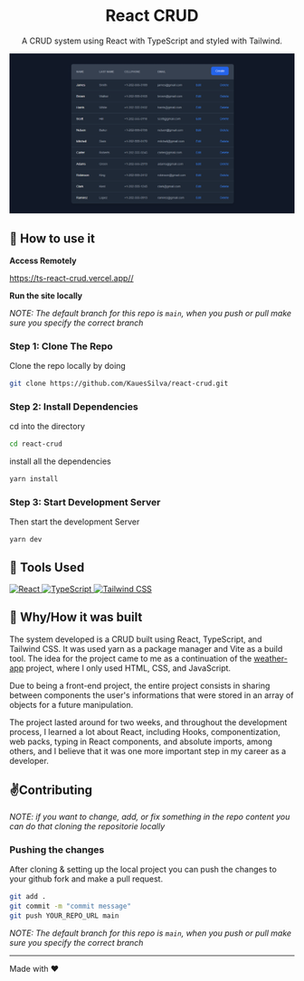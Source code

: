 <div align="center">
    <h1>React CRUD</h1>
    <p>A CRUD system using React with TypeScript and styled with Tailwind.</p>
</div>

![](https://raw.githubusercontent.com/KauesSilva/react-crud/main/src/assets/project-background.png)

## 🚀 How to use it

**Access Remotely**

<a href="https://ts-react-crud.vercel.app" target="_blank">https://ts-react-crud.vercel.app//</a>

**Run the site locally**

_NOTE: The default branch for this repo is `main`, when you push or pull make sure you specify the correct branch_

### Step 1: Clone The Repo

Clone the repo locally by doing

```bash
git clone https://github.com/KauesSilva/react-crud.git
```

### Step 2: Install Dependencies

cd into the directory

```bash
cd react-crud
```

install all the dependencies
```bash
yarn install
```

### Step 3: Start Development Server

Then start the development Server
```
yarn dev
```

## 🔧 Tools Used

<div align="left">
    <a href="https://pt-br.reactjs.org/" target="_blank">
        <img alt="React" src="https://img.shields.io/badge/React-20232A?style=for-the-badge&logo=react&logoColor=61DAFB" />
    </a>
    <a href="https://www.typescriptlang.org/docs/" target="_blank">
        <img alt="TypeScript" src="https://img.shields.io/badge/TypeScript-007ACC?style=for-the-badge&logo=typescript&logoColor=white" />
    </a>
    <a href="https://tailwindcss.com/" target="_blank">
        <img alt="Tailwind CSS" src="https://img.shields.io/badge/Tailwind_CSS-38B2AC?style=for-the-badge&logo=tailwind-css&logoColor=white" />
    </a>
</div>

## 📕 Why/How it was built

The system developed is a CRUD built using React, TypeScript, and Tailwind CSS. It was used yarn as a package manager and Vite as a build tool. The idea for the project came to me as a continuation of the [weather-app](https://github.com/KauesSilva/weather-app) project, where I only used HTML, CSS, and JavaScript.

Due to being a front-end project, the entire project consists in sharing between components the user's informations that were stored in an array of objects for a future manipulation.

The project lasted around for two weeks, and throughout the development process, I learned a lot about React, including Hooks, componentization, web packs, typing in React components, and absolute imports, among others, and I believe that it was one more important step in my career as a developer.

## ✌️Contributing

*NOTE: if you want to change, add, or fix something in the repo content you can do that cloning the repositorie locally*


### Pushing the changes

After cloning & setting up the local project you can push the changes to your github fork and make a pull request.

```bash
git add .
git commit -m "commit message"
git push YOUR_REPO_URL main
```

_NOTE: The default branch for this repo is `main`, when you push or pull make sure you specify the correct branch_

------

Made with ❤️
